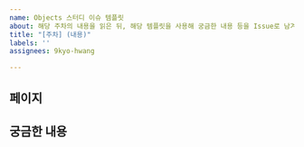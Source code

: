 ```yaml
---
name: Objects 스터디 이슈 템플릿
about: 해당 주차의 내용을 읽은 뒤, 해당 템플릿을 사용해 궁금한 내용 등을 Issue로 남겨주세요.
title: "[주차] (내용)"
labels: ''
assignees: 9kyo-hwang

---
```


## 페이지

## 궁금한 내용
